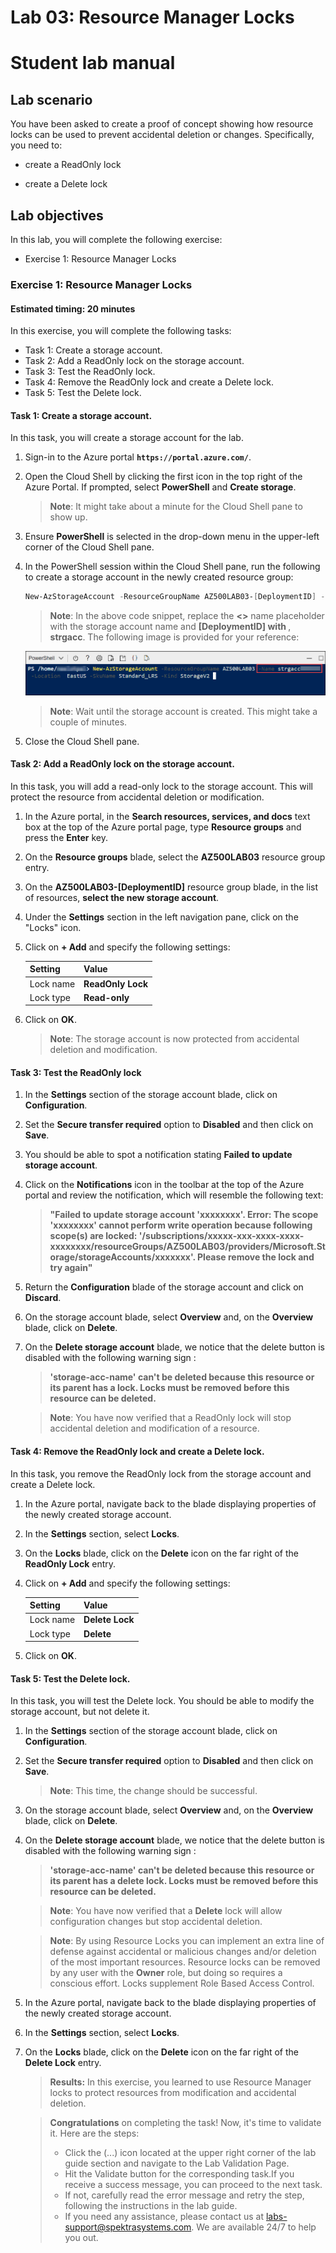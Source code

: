 

# Lab 03: Resource Manager Locks
# Student lab manual

## Lab scenario 

You have been asked to create a proof of concept showing how resource locks can be used to prevent accidental deletion or changes. Specifically, you need to:

- create a ReadOnly lock

- create a Delete lock
 
## Lab objectives

In this lab, you will complete the following exercise:

- Exercise 1: Resource Manager Locks

### Exercise 1: Resource Manager Locks

#### Estimated timing: 20 minutes

In this exercise, you will complete the following tasks:

- Task 1: Create a storage account.
- Task 2: Add a ReadOnly lock on the storage account. 
- Task 3: Test the ReadOnly lock. 
- Task 4: Remove the ReadOnly lock and create a Delete lock.
- Task 5: Test the Delete lock.

#### Task 1: Create a storage account.

In this task, you will create a storage account for the lab.

1. Sign-in to the Azure portal **`https://portal.azure.com/`**.


1. Open the Cloud Shell by clicking the first icon in the top right of the Azure Portal. If prompted, select **PowerShell** and **Create storage**.

	>**Note**: It might take about a minute for the Cloud Shell pane to show up.

1. Ensure **PowerShell** is selected in the drop-down menu in the upper-left corner of the Cloud Shell pane.

1. In the PowerShell session within the Cloud Shell pane, run the following to create a storage account in the newly created resource group:
    
    ```powershell
    New-AzStorageAccount -ResourceGroupName AZ500LAB03-[DeploymentID] -Name <storageAccountName> -Location  EastUS -SkuName Standard_LRS -Kind StorageV2 
    ```
   
   >**Note**: In the above code snippet, replace the **<>** name placeholder with the storage account name and **[DeploymentID] with <inject key="DeploymentID" enableCopy="true"/>**, **strgacc<inject key="DeploymentID" enableCopy="true"/>**. The following image is provided for your reference:

	![storage account creation through powershell](images/strgaccPowershell1.png)
   
   >**Note**:  Wait until the storage account is created. This might take a couple of minutes. 

1. Close the Cloud Shell pane.

#### Task 2: Add a ReadOnly lock on the storage account. 

In this task, you will add a read-only lock to the storage account. This will protect the resource from accidental deletion or modification. 

1. In the Azure portal, in the **Search resources, services, and docs** text box at the top of the Azure portal page, type **Resource groups** and press the **Enter** key.

1. On the **Resource groups** blade, select the **AZ500LAB03** resource group entry.

1. On the **AZ500LAB03-[DeploymentID]** resource group blade, in the list of resources, **select the new storage account**. 

1. Under the **Settings** section in the left navigation pane, click on the "Locks" icon.

1. Click on **+ Add** and specify the following settings:

   |Setting|Value|
   |---|---|
   |Lock name|**ReadOnly Lock**|
   |Lock type|**Read-only**|

1. Click on **OK**. 

   >**Note**:  The storage account is now protected from accidental deletion and modification.

#### Task 3: Test the ReadOnly lock 

1. In the **Settings** section of the storage account blade, click on **Configuration**.

1. Set the **Secure transfer required** option to **Disabled** and then click on **Save**.

1. You should be able to spot a notification stating **Failed to update storage account**.

1. Click on the **Notifications** icon in the toolbar at the top of the Azure portal and review the notification, which will resemble the following text: 

	> **"Failed to update storage account 'xxxxxxxx'. Error: The scope 'xxxxxxxx' cannot perform write operation because following scope(s) are locked: '/subscriptions/xxxxx-xxx-xxxx-xxxx-xxxxxxxx/resourceGroups/AZ500LAB03/providers/Microsoft.Storage/storageAccounts/xxxxxxx'. Please remove the lock and try again"**

1. Return the **Configuration** blade of the storage account and click on **Discard**. 

1. On the storage account blade, select **Overview** and, on the **Overview** blade, click on **Delete**.

1. On the **Delete storage account** blade, we notice that the delete button is disabled with the following warning sign :

	>**'storage-acc-name' can't be deleted because this resource or its parent has a lock. Locks must be removed before this resource can be deleted.**
	
   >**Note**:  You have now verified that a ReadOnly lock will stop accidental deletion and modification of a resource.

#### Task 4: Remove the ReadOnly lock and create a Delete lock.

In this task, you remove the ReadOnly lock from the storage account and create a Delete lock. 

1. In the Azure portal, navigate back to the blade displaying properties of the newly created storage account.

1. In the **Settings** section, select **Locks**.  

1. On the **Locks** blade, click on the **Delete** icon on the far right of the **ReadOnly Lock** entry.

1. Click on **+ Add** and specify the following settings:

   |Setting|Value|
   |---|---|
   |Lock name|**Delete Lock**|
   |Lock type|**Delete**|

1. Click on **OK**. 

#### Task 5: Test the Delete lock.

In this task, you will test the Delete lock. You should be able to modify the storage account, but not delete it. 

1. In the **Settings** section of the storage account blade, click on **Configuration**.

2. Set the **Secure transfer required** option to **Disabled** and then click on **Save**.

   >**Note**:  This time, the change should be successful.

3. On the storage account blade, select **Overview** and, on the **Overview** blade, click on **Delete**.

4. On the **Delete storage account** blade, we notice that the delete button is disabled with the following warning sign :

	>**'storage-acc-name' can't be deleted because this resource or its parent has a delete lock. Locks must be removed before this resource can be deleted.**

   >**Note**:  You have now verified that a **Delete** lock will allow configuration changes but stop accidental deletion.

   >**Note**:  By using Resource Locks you can implement an extra line of defense against accidental or malicious changes and/or deletion of the most important resources. Resource locks can be removed by any user with the **Owner** role, but doing so requires a conscious effort. Locks supplement Role Based Access Control. 



5. In the Azure portal, navigate back to the blade displaying properties of the newly created storage account.

6. In the **Settings** section, select **Locks**.  

7. On the **Locks** blade, click on the **Delete** icon on the far right of the **Delete Lock** entry.

   > **Results:** In this exercise, you learned to use Resource Manager locks to protect resources from modification and accidental deletion.

   > **Congratulations** on completing the task! Now, it's time to validate it. Here are the steps:
   > - Click the (...) icon located at the upper right corner of the lab guide section and navigate to the Lab Validation Page.
   > - Hit the Validate button for the corresponding task.If you receive a success message, you can proceed to the next task. 
   > - If not, carefully read the error message and retry the step, following the instructions in the lab guide.
   > - If you need any assistance, please contact us at labs-support@spektrasystems.com. We are available 24/7 to help you out.
